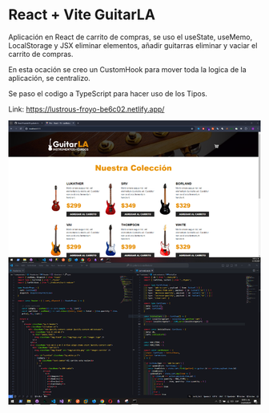 # React + Vite GuitarLA

Aplicación en React de carrito de compras, se uso el useState, useMemo, LocalStorage y JSX eliminar elementos, añadir guitarras eliminar y vaciar el carrito de compras.

En esta ocación se creo un CustomHook para mover toda la logica de la aplicación, se centralizo.

Se paso el codigo a TypeScript para hacer uso de los Tipos.

Link: https://lustrous-froyo-be6c02.netlify.app/

<img src="../imgs/06.png">